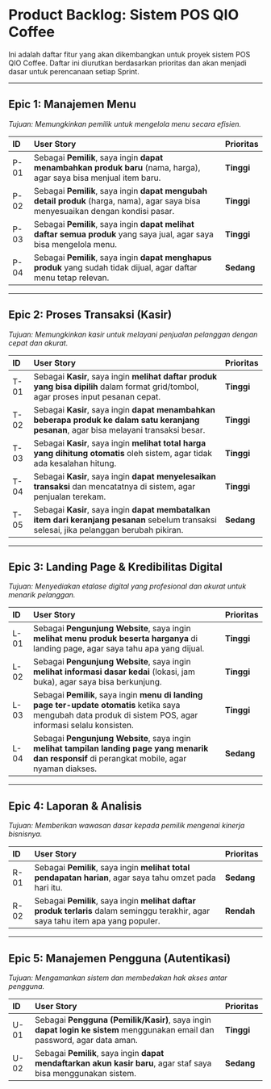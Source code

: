 # Product Backlog: Sistem POS QIO Coffee

Ini adalah daftar fitur yang akan dikembangkan untuk proyek sistem POS QIO Coffee. Daftar ini diurutkan berdasarkan prioritas dan akan menjadi dasar untuk perencanaan setiap Sprint.

---

## Epic 1: Manajemen Menu

*Tujuan: Memungkinkan pemilik untuk mengelola menu secara efisien.*

| ID   | User Story                                                                                             | Prioritas |
| :--- | :------------------------------------------------------------------------------------------------------- | :-------- |
| P-01 | Sebagai **Pemilik**, saya ingin **dapat menambahkan produk baru** (nama, harga), agar saya bisa menjual item baru. | **Tinggi**  |
| P-02 | Sebagai **Pemilik**, saya ingin **dapat mengubah detail produk** (harga, nama), agar saya bisa menyesuaikan dengan kondisi pasar. | **Tinggi**  |
| P-03 | Sebagai **Pemilik**, saya ingin **dapat melihat daftar semua produk** yang saya jual, agar saya bisa mengelola menu. | **Tinggi**  |
| P-04 | Sebagai **Pemilik**, saya ingin **dapat menghapus produk** yang sudah tidak dijual, agar daftar menu tetap relevan. | **Sedang**  |

---

## Epic 2: Proses Transaksi (Kasir)

*Tujuan: Memungkinkan kasir untuk melayani penjualan pelanggan dengan cepat dan akurat.*

| ID   | User Story                                                                                                   | Prioritas |
| :--- | :------------------------------------------------------------------------------------------------------------- | :-------- |
| T-01 | Sebagai **Kasir**, saya ingin **melihat daftar produk yang bisa dipilih** dalam format grid/tombol, agar proses input pesanan cepat. | **Tinggi**  |
| T-02 | Sebagai **Kasir**, saya ingin **dapat menambahkan beberapa produk ke dalam satu keranjang pesanan**, agar bisa melayani transaksi besar. | **Tinggi**  |
| T-03 | Sebagai **Kasir**, saya ingin **melihat total harga yang dihitung otomatis** oleh sistem, agar tidak ada kesalahan hitung. | **Tinggi**  |
| T-04 | Sebagai **Kasir**, saya ingin **dapat menyelesaikan transaksi** dan mencatatnya di sistem, agar penjualan terekam. | **Tinggi**  |
| T-05 | Sebagai **Kasir**, saya ingin **dapat membatalkan item dari keranjang pesanan** sebelum transaksi selesai, jika pelanggan berubah pikiran. | **Sedang**  |

---

## Epic 3: Landing Page & Kredibilitas Digital

*Tujuan: Menyediakan etalase digital yang profesional dan akurat untuk menarik pelanggan.*

| ID   | User Story                                                                                                             | Prioritas |
| :--- | :----------------------------------------------------------------------------------------------------------------------- | :-------- |
| L-01 | Sebagai **Pengunjung Website**, saya ingin **melihat menu produk beserta harganya** di landing page, agar saya tahu apa yang dijual. | **Tinggi**  |
| L-02 | Sebagai **Pengunjung Website**, saya ingin **melihat informasi dasar kedai** (lokasi, jam buka), agar saya bisa berkunjung. | **Tinggi**  |
| L-03 | Sebagai **Pemilik**, saya ingin **menu di landing page ter-update otomatis** ketika saya mengubah data produk di sistem POS, agar informasi selalu konsisten. | **Tinggi**  |
| L-04 | Sebagai **Pengunjung Website**, saya ingin **melihat tampilan landing page yang menarik dan responsif** di perangkat mobile, agar nyaman diakses. | **Sedang**  |

---

## Epic 4: Laporan & Analisis

*Tujuan: Memberikan wawasan dasar kepada pemilik mengenai kinerja bisnisnya.*

| ID   | User Story                                                                                             | Prioritas |
| :--- | :------------------------------------------------------------------------------------------------------- | :-------- |
| R-01 | Sebagai **Pemilik**, saya ingin **melihat total pendapatan harian**, agar saya tahu omzet pada hari itu. | **Sedang**  |
| R-02 | Sebagai **Pemilik**, saya ingin **melihat daftar produk terlaris** dalam seminggu terakhir, agar saya tahu item apa yang populer. | **Rendah**  |

---

## Epic 5: Manajemen Pengguna (Autentikasi)

*Tujuan: Mengamankan sistem dan membedakan hak akses antar pengguna.*

| ID   | User Story                                                                                             | Prioritas |
| :--- | :------------------------------------------------------------------------------------------------------- | :-------- |
| U-01 | Sebagai **Pengguna (Pemilik/Kasir)**, saya ingin **dapat login ke sistem** menggunakan email dan password, agar data aman. | **Tinggi**  |
| U-02 | Sebagai **Pemilik**, saya ingin **dapat mendaftarkan akun kasir baru**, agar staf saya bisa menggunakan sistem. | **Sedang**  |
